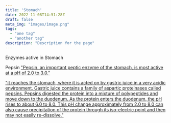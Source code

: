 ```yaml
---
title: 'Stomach'
date: 2022-11-08T14:51:28Z
draft: false
meta_img: "images/image.png"
tags:
  - "one tag"
  - "another tag"
description: "Description for the page"
---
```

Enzymes active in Stomach

Pepsin 
["Pepsin, an important peptic enzyme of the stomach, is most active at a pH of 2.0 to 3.0."](/citations/soleymani-goloujehSystematicReviewProteins2016/)

["it reaches the stomach, where it is acted on by gastric juice in a very acidic environment. Gastric juice contains a family of aspartic proteinases called pepsins. Pepsins digested the protein into a mixture of polypeptides and move down to the duodenum. As the protein enters the duodenum, the pH rises to about 6.0 to 8.0. This pH change approximately from 2.0 to 8.0 can also cause precipitation of the protein through its iso-electric point and then may not easily re-dissolve."](/citations/soleymani-goloujehSystematicReviewProteins2016/)
